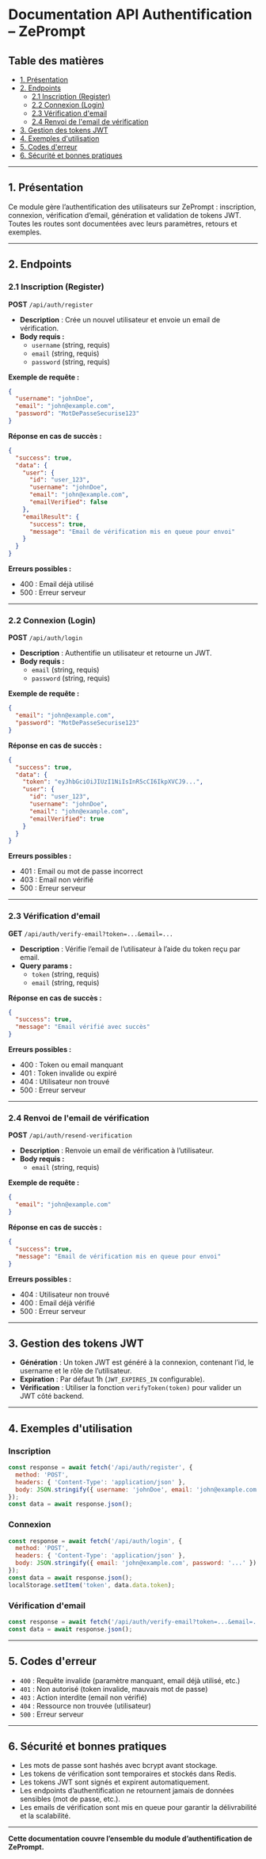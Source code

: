 # Documentation API Authentification – ZePrompt

## Table des matières
- [1. Présentation](#présentation)
- [2. Endpoints](#endpoints)
  - [2.1 Inscription (Register)](#21-inscription-register)
  - [2.2 Connexion (Login)](#22-connexion-login)
  - [2.3 Vérification d'email](#23-vérification-demail)
  - [2.4 Renvoi de l'email de vérification](#24-renvoi-de-lemail-de-vérification)
- [3. Gestion des tokens JWT](#gestion-des-tokens-jwt)
- [4. Exemples d'utilisation](#exemples-dutilisation)
- [5. Codes d'erreur](#codes-derreur)
- [6. Sécurité et bonnes pratiques](#sécurité-et-bonnes-pratiques)

---

## 1. Présentation

Ce module gère l’authentification des utilisateurs sur ZePrompt : inscription, connexion, vérification d’email, génération et validation de tokens JWT.  
Toutes les routes sont documentées avec leurs paramètres, retours et exemples.

---

## 2. Endpoints

### 2.1 Inscription (Register)

**POST** `/api/auth/register`

- **Description** : Crée un nouvel utilisateur et envoie un email de vérification.
- **Body requis :**
  - `username` (string, requis)
  - `email` (string, requis)
  - `password` (string, requis)

**Exemple de requête :**
```json
{
  "username": "johnDoe",
  "email": "john@example.com",
  "password": "MotDePasseSecurise123"
}
```

**Réponse en cas de succès :**
```json
{
  "success": true,
  "data": {
    "user": {
      "id": "user_123",
      "username": "johnDoe",
      "email": "john@example.com",
      "emailVerified": false
    },
    "emailResult": {
      "success": true,
      "message": "Email de vérification mis en queue pour envoi"
    }
  }
}
```

**Erreurs possibles :**
- 400 : Email déjà utilisé
- 500 : Erreur serveur

---

### 2.2 Connexion (Login)

**POST** `/api/auth/login`

- **Description** : Authentifie un utilisateur et retourne un JWT.
- **Body requis :**
  - `email` (string, requis)
  - `password` (string, requis)

**Exemple de requête :**
```json
{
  "email": "john@example.com",
  "password": "MotDePasseSecurise123"
}
```

**Réponse en cas de succès :**
```json
{
  "success": true,
  "data": {
    "token": "eyJhbGciOiJIUzI1NiIsInR5cCI6IkpXVCJ9...",
    "user": {
      "id": "user_123",
      "username": "johnDoe",
      "email": "john@example.com",
      "emailVerified": true
    }
  }
}
```

**Erreurs possibles :**
- 401 : Email ou mot de passe incorrect
- 403 : Email non vérifié
- 500 : Erreur serveur

---

### 2.3 Vérification d'email

**GET** `/api/auth/verify-email?token=...&email=...`

- **Description** : Vérifie l’email de l’utilisateur à l’aide du token reçu par email.
- **Query params :**
  - `token` (string, requis)
  - `email` (string, requis)

**Réponse en cas de succès :**
```json
{
  "success": true,
  "message": "Email vérifié avec succès"
}
```

**Erreurs possibles :**
- 400 : Token ou email manquant
- 401 : Token invalide ou expiré
- 404 : Utilisateur non trouvé
- 500 : Erreur serveur

---

### 2.4 Renvoi de l'email de vérification

**POST** `/api/auth/resend-verification`

- **Description** : Renvoie un email de vérification à l’utilisateur.
- **Body requis :**
  - `email` (string, requis)

**Exemple de requête :**
```json
{
  "email": "john@example.com"
}
```

**Réponse en cas de succès :**
```json
{
  "success": true,
  "message": "Email de vérification mis en queue pour envoi"
}
```

**Erreurs possibles :**
- 404 : Utilisateur non trouvé
- 400 : Email déjà vérifié
- 500 : Erreur serveur

---

## 3. Gestion des tokens JWT

- **Génération** : Un token JWT est généré à la connexion, contenant l’id, le username et le rôle de l’utilisateur.
- **Expiration** : Par défaut 1h (`JWT_EXPIRES_IN` configurable).
- **Vérification** : Utiliser la fonction `verifyToken(token)` pour valider un JWT côté backend.

---

## 4. Exemples d'utilisation

### Inscription
```javascript
const response = await fetch('/api/auth/register', {
  method: 'POST',
  headers: { 'Content-Type': 'application/json' },
  body: JSON.stringify({ username: 'johnDoe', email: 'john@example.com', password: '...' })
});
const data = await response.json();
```

### Connexion
```javascript
const response = await fetch('/api/auth/login', {
  method: 'POST',
  headers: { 'Content-Type': 'application/json' },
  body: JSON.stringify({ email: 'john@example.com', password: '...' })
});
const data = await response.json();
localStorage.setItem('token', data.data.token);
```

### Vérification d'email
```javascript
const response = await fetch('/api/auth/verify-email?token=...&email=...');
const data = await response.json();
```

---

## 5. Codes d'erreur

- `400` : Requête invalide (paramètre manquant, email déjà utilisé, etc.)
- `401` : Non autorisé (token invalide, mauvais mot de passe)
- `403` : Action interdite (email non vérifié)
- `404` : Ressource non trouvée (utilisateur)
- `500` : Erreur serveur

---

## 6. Sécurité et bonnes pratiques

- Les mots de passe sont hashés avec bcrypt avant stockage.
- Les tokens de vérification sont temporaires et stockés dans Redis.
- Les tokens JWT sont signés et expirent automatiquement.
- Les endpoints d’authentification ne retournent jamais de données sensibles (mot de passe, etc.).
- Les emails de vérification sont mis en queue pour garantir la délivrabilité et la scalabilité.

---

**Cette documentation couvre l’ensemble du module d’authentification de ZePrompt.**